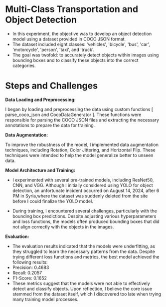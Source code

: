 # Multi-Class Transportation and Object Detection

* In this experiment, the objective was to develop an object detection model using a dataset provided in COCO JSON format.
* The dataset included eight classes: 'vehicles', 'bicycle', 'bus', 'car', 'motorcycle', 'person', 'taxi', and 'truck'.
* The goal was twofold: to accurately detect objects within images using bounding boxes and to classify these objects into the correct categories.

# Steps and Challenges
**Data Loading and Preprocessing:**

I began by loading and preprocessing the data using custom functions [ parse_coco_json and CocoDataGenerator ]. These functions were responsible for parsing the COCO JSON files and extracting the necessary annotations to prepare the data for training.

**Data Augmentation:**
 
To improve the robustness of the model, I implemented data augmentation techniques, including Rotation, Color Jittering, and Horizontal Flip. These techniques were intended to help the model generalize better to unseen data.

**Model Architecture and Training:**

* I experimented with several pre-trained models, including ResNet50, CNN, and VGG. Although I initially considered using YOLO for object detection, an unfortunate incident occurred on August 14, 2024, after 6 PM in Syria,where the dataset was suddenly deleted from the site before I could finalize the YOLO model.


* During training, I encountered several challenges, particularly with the bounding box predictions. Despite adjusting various hyperparameters and loss functions, the models often produced bounding boxes that did not align correctly with the objects in the images.

**Evaluation:**

* The evaluation results indicated that the models were underfitting, as they struggled to learn the necessary patterns from the data. Despite trying different loss functions and metrics, the best model achieved the following results: 
* Precision: 0.4683
* Recall: 0.2057
* F1-Score: 0.1652
* These metrics suggest that the models were not able to effectively detect and classify objects. Upon reflection, I believe the core issue stemmed from the dataset itself, which I discovered too late when trying many training model processes.
